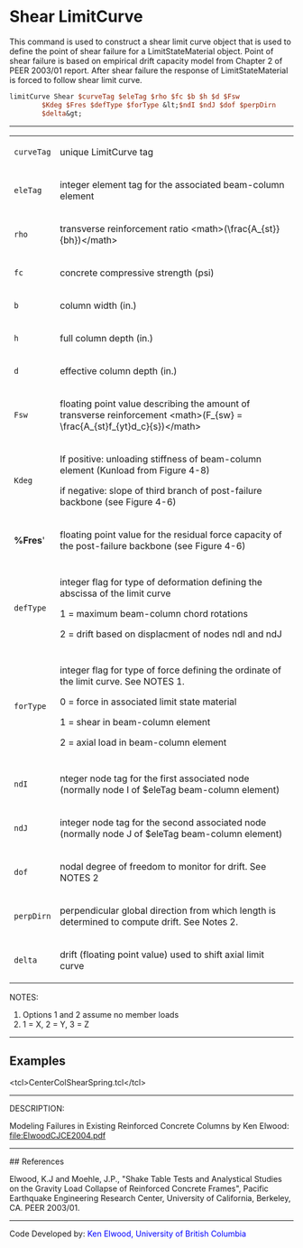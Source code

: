 # Shear LimitCurve

<p>This command is used to construct a shear limit curve object that is
used to define the point of shear failure for a LimitStateMaterial
object. Point of shear failure is based on empirical drift capacity
model from Chapter 2 of PEER 2003/01 report. After shear failure the
response of LimitStateMaterial is forced to follow shear limit
curve.</p>

```tcl
limitCurve Shear $curveTag $eleTag $rho $fc $b $h $d $Fsw
        $Kdeg $Fres $defType $forType &lt;$ndI $ndJ $dof $perpDirn
        $delta&gt;
```

<hr />
<table>
<tbody>
<tr class="odd">
<td><code class="parameter-table-variable">curveTag</code></td>
<td><p>unique LimitCurve tag</p></td>
</tr>
<tr class="even">
<td><code class="parameter-table-variable">eleTag</code></td>
<td><p>integer element tag for the associated beam-column
element</p></td>
</tr>
<tr class="odd">
<td><code class="parameter-table-variable">rho</code></td>
<td><p>transverse reinforcement ratio
&lt;math&gt;(\frac{A_{st}}{bh})&lt;/math&gt;</p></td>
</tr>
<tr class="even">
<td><code class="parameter-table-variable">fc</code></td>
<td><p>concrete compressive strength (psi)</p></td>
</tr>
<tr class="odd">
<td><code class="parameter-table-variable">b</code></td>
<td><p>column width (in.)</p></td>
</tr>
<tr class="even">
<td><code class="parameter-table-variable">h</code></td>
<td><p>full column depth (in.)</p></td>
</tr>
<tr class="odd">
<td><code class="parameter-table-variable">d</code></td>
<td><p>effective column depth (in.)</p></td>
</tr>
<tr class="even">
<td><code class="parameter-table-variable">Fsw</code></td>
<td><p>floating point value describing the amount of transverse
reinforcement &lt;math&gt;(F_{sw} =
\frac{A_{st}f_{yt}d_c}{s})&lt;/math&gt;</p></td>
</tr>
<tr class="odd">
<td><code class="parameter-table-variable">Kdeg</code></td>
<td><p>If positive: unloading stiffness of beam-column element (Kunload
from Figure 4-8)</p>
<p>if negative: slope of third branch of post-failure backbone (see
Figure 4-6)</p></td>
</tr>
<tr class="even">
<td><p><strong>%Fres</strong>'</p></td>
<td><p>floating point value for the residual force capacity of the
post-failure backbone (see Figure 4-6)</p></td>
</tr>
<tr class="odd">
<td></td>
<td></td>
</tr>
<tr class="even">
<td><code class="parameter-table-variable">defType</code></td>
<td><p>integer flag for type of deformation defining the abscissa of the
limit curve</p>
<p>1 = maximum beam-column chord rotations</p>
<p>2 = drift based on displacment of nodes ndI and ndJ</p></td>
</tr>
<tr class="odd">
<td></td>
<td></td>
</tr>
<tr class="even">
<td><code class="parameter-table-variable">forType</code></td>
<td><p>integer flag for type of force defining the ordinate of the limit
curve. See NOTES 1.</p>
<p>0 = force in associated limit state material</p>
<p>1 = shear in beam-column element</p>
<p>2 = axial load in beam-column element</p></td>
</tr>
<tr class="odd">
<td></td>
<td></td>
</tr>
<tr class="even">
<td><code class="parameter-table-variable">ndI</code></td>
<td><p>nteger node tag for the first associated node (normally node I of
$eleTag beam-column element)</p></td>
</tr>
<tr class="odd">
<td><code class="parameter-table-variable">ndJ</code></td>
<td><p>integer node tag for the second associated node (normally node J
of $eleTag beam-column element)</p></td>
</tr>
<tr class="even">
<td><code class="parameter-table-variable">dof</code></td>
<td><p>nodal degree of freedom to monitor for drift. See NOTES
2</p></td>
</tr>
<tr class="odd">
<td><code class="parameter-table-variable">perpDirn</code></td>
<td><p>perpendicular global direction from which length is determined to
compute drift. See Notes 2.</p></td>
</tr>
<tr class="even">
<td><code class="parameter-table-variable">delta</code></td>
<td><p>drift (floating point value) used to shift axial limit
curve</p></td>
</tr>
</tbody>
</table>
<p>NOTES:</p>
<ol>
<li>Options 1 and 2 assume no member loads</li>
<li>1 = X, 2 = Y, 3 = Z</li>
</ol>
<hr />

## Examples

<p>&lt;tcl&gt;CenterColShearSpring.tcl&lt;/tcl&gt;</p>
<hr />
<p>DESCRIPTION:</p>
<p>Modeling Failures in Existing Reinforced Concrete Columns by Ken
Elwood: <a href="file:ElwoodCJCE2004.pdf"
title="wikilink">file:ElwoodCJCE2004.pdf</a></p>
<hr />
## References
<p>Elwood, K.J and Moehle, J.P., "Shake Table Tests and Analystical
Studies on the Gravity Load Collapse of Reinforced Concrete Frames",
Pacific Earthquake Engineering Research Center, University of
California, Berkeley, CA. PEER 2003/01.</p>
<hr />
<p>Code Developed by: <span style="color:blue"> Ken Elwood,
University of British Columbia</span></p>
